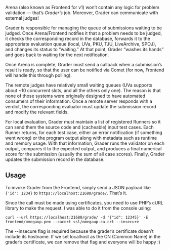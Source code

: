 Arena (also known as Frontend for v1) won’t contain any logic for problem validation — that’s _Grader’s_ job. Moreover, Grader can communicate with external judges!

Grader is responsible for managing the queue of submissions waiting to be judged. Once Arena/Frontend notifies it that a problem needs to be judged, it checks the corresponding record in the database, forwards it to the appropriate evaluation queue (local, UVa, PKU, TJU, LiveArchive, SPOJ), and changes its status to “waiting.” At that point, Grader “washes its hands” and goes back to waiting for the next notification.

Once Arena is complete, Grader must send a callback when a submission’s result is ready, so that the user can be notified via Comet (for now, Frontend will handle this through polling).

The remote judges have relatively small waiting queues (UVa supports about ~10 concurrent slots, and all the others only one). The reason is that none of those systems were originally designed to have automated consumers of their information. Once a remote server responds with a verdict, the corresponding evaluator must update the submission record and modify the relevant fields.

For local evaluation, Grader must maintain a list of registered Runners so it can send them the source code and (cacheable) input test cases. Each Runner returns, for each test case, either an error notification (if something went wrong) or the program output along with metadata such as runtime and memory usage. With that information, Grader runs the validator on each output, compares it to the expected output, and produces a final numerical score for the submission (usually the sum of all case scores). Finally, Grader updates the submission record in the database.

## Usage

To invoke Grader from the Frontend, simply send a JSON payload like `{'id': 1234}` to `https://localhost:21680/grade/`. That’s it.

Since the call must be made using certificates, you need to use PHP’s cURL library to make the request. I was able to do it from the console using:

`curl --url https://localhost:21680/grade/ -d '{"id": 12345}' -E frontend/omegaup.pem --cacert ssl/omegaup-ca.crt --insecure`

The --insecure flag is required because the grader’s certificate doesn’t include its hostname. If we set localhost as the CN (Common Name) in the grader’s certificate, we can remove that flag and everyone will be happy :)